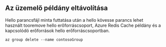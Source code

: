 ## <a name="clean-up-deployment"></a>Az üzemelő példány eltávolítása 

Hello parancsfájl minta futtatása után a hello kövesse parancs lehet használt tooremove hello erőforráscsoport, Azure Redis Cache példány és a kapcsolódó erőforrások hello erőforráscsoportban.

```azurecli
az group delete --name contosoGroup
```